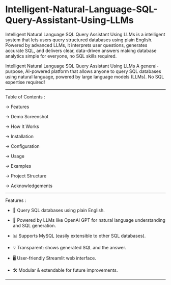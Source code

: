 # Intelligent-Natural-Language-SQL-Query-Assistant-Using-LLMs
Intelligent Natural Language SQL Query Assistant Using LLMs is a intelligent system that lets users query structured databases using plain English. Powered by advanced LLMs, it interprets user questions, generates accurate SQL, and delivers clear, data-driven answers making database analytics simple for everyone, no SQL skills required.


Intelligent Natural Language SQL Query Assistant Using LLMs
A general-purpose, AI-powered platform that allows anyone to query SQL databases using natural language, powered by large language models (LLMs). No SQL expertise required!

______________________________________________________________________________________________________________________________________________________________________________________________________________________________________________

Table of Contents : 

-> Features

-> Demo Screenshot

-> How It Works

-> Installation

-> Configuration

-> Usage

-> Examples

-> Project Structure

-> Acknowledgements


_______________________________________________________________________________________________________________________________________________________________________________________________________________________________________________

Features :

- 🔎 Query SQL databases using plain English.

- 🤖 Powered by LLMs like OpenAI GPT for natural language understanding and SQL generation.

- 📊 Supports MySQL (easily extensible to other SQL databases).

- 💡 Transparent: shows generated SQL and the answer.

- 🖥️ User-friendly Streamlit web interface.

- 🛠️ Modular & extendable for future improvements.

__________________________________________________________________________________________________________________________________________________________________________________________________________________________________________________
